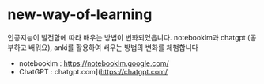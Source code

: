 # new-way-of-learning
인공지능이  발전함에 따라 배우는 방법이 변화되었읍니다. notebooklm과 chatgpt (공부하고 배워요), anki를 활용하여 배우는 방법의  변화를 체험합니다

- notebooklm : https://notebooklm.google.com/
- ChatGPT : chatgpt.com](https://chatgpt.com/

  

